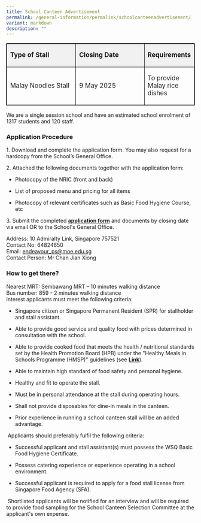 ```yaml
---
title: School Canteen Advertisement
permalink: /general-information/permalink/schoolcanteenadvertisement/
variant: markdown
description: ""
---
```

<table style="minwidth: 75px; font-size: 17px; border: 1px solid black; table-layout: fixed;">
  <tbody>
		 <tr><td style="width: 50%; border: 1px solid black; background-color: #f1f1f1;">
        <p><b>Type of Stall</b></p><b>
      </b></td>
			<td style="width: 50%; border: 1px solid black;background-color: #f1f1f1;"> <p><b>Closing Date</b></p><b>
      </b></td>
			 <td style="width: 50%; border: 1px solid black;background-color: #f1f1f1;">  <p><b>Requirements</b></p><b>
      </b></td>
		    </tr>
<tr><td style="width: 50%; border: 1px solid black;">
       <p>Malay Noodles Stall</p>
      </td>
			<td style="width: 50%; border: 1px solid black;">  <p>9 May 2025</p>
      </td>
		<td style="width: 50%; border: 1px solid black;">  <p>To provide Malay rice dishes</p>
      </td>
		    </tr>
  </tbody></table>

<p>We are a single session school and have an estimated school enrolment
of 1317 students and 120 staff.</p>
<h3>Application Procedure</h3>
<p>1. Download and complete the application form.
You may also request for a hardcopy from the School’s General Office.</p>
<p>2. Attached the following documents together with the application form:</p>
<ul data-tight="true" class="tight">
<li>
<p>Photocopy of the NRIC (front and back)</p>
</li>
<li>
<p>List of proposed menu and pricing for all items</p>
</li>
<li>
<p>Photocopy of relevant certificates such as Basic Food Hygiene Course,
etc</p>
</li>
</ul>
<p></p>
<p>3. Submit the completed <strong><a href="https://drive.google.com/file/d/1LFkHQPgvzIz_8i-4Jw_LrWXfii2RJHKu/view?usp=sharing&quot;">application form</a></strong> and
documents by closing date via email OR to the School's General Office.</p>
<p>Address: 10 Admiralty Link, Singapore 757521
<br>Contact No: 64824650
<br>Email: <a href="mailto:endeavour_ps@moe.edu.sg" rel="noopener noreferrer nofollow" target="_blank">endeavour_ps@moe.edu.sg</a>
<br>Contact Person: Mr Chan Jian Xiong</p>
<h3>How to get there?</h3>
<p>Nearest MRT: Sembawang MRT – 10 minutes walking distance
<br>Bus number: 859 - 2 minutes walking distance
<br>Interest applicants must meet the following criteria:</p>
<ul data-tight="true" class="tight">
<li>
<p>Singapore citizen or Singapore Permanent Resident (SPR) for stallholder
and stall assistant.</p>
</li>
<li>
<p>Able to provide good service and quality food with prices determined in
consultation with the school.</p>
</li>
<li>
<p>Able to provide cooked food that meets the health / nutritional standards
set by the Health Promotion Board (HPB) under the "Healthy Meals in Schools
Programme (HMSP)" guidelines (see <strong><a href="https://www.hpb.gov.sg/schools/school-programmes/healthy-meals-in-schools-programme" rel="noopener noreferrer nofollow" target="_blank">Link</a></strong>).</p>
</li>
<li>
<p>Able to maintain high standard of food safety and personal hygiene.</p>
</li>
<li>
<p>Healthy and fit to operate the stall.</p>
</li>
<li>
<p>Must be in personal attendance at the stall during operating hours.</p>
</li>
<li>
<p>Shall not provide disposables for dine-in meals in the canteen.</p>
</li>
<li>
<p>Prior experience in running a school canteen stall will be an added advantage.</p>
</li>
</ul>
<p>&nbsp;Applicants should preferably fulfil the following criteria:</p>
<ul data-tight="true" class="tight">
<li>
<p>Successful applicant and stall assistant(s) must possess the WSQ Basic
Food Hygiene Certificate.</p>
</li>
<li>
<p>Possess catering experience or experience operating in a school environment.</p>
</li>
<li>
<p>Successful applicant is required to apply for a food stall license from
Singapore Food Agency (SFA).</p>
</li>
</ul>
<p>&nbsp;Shortlisted applicants will be notified for an interview and will
be required to provide food sampling for the School Canteen Selection Committee
at the applicant's own expense.</p>
